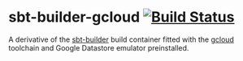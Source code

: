 # sbt-builder-gcloud [![Build Status](https://travis-ci.org/meetup/gcloud-sbt.svg?branch=master)](https://travis-ci.org/meetup/gcloud-sbt)

A derivative of the [sbt-builder](https://github.com/meetup/sbt-builder) build
container fitted with the [gcloud](https://cloud.google.com/sdk/gcloud/)
toolchain and Google Datastore emulator preinstalled.

